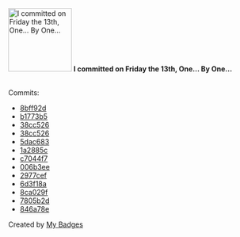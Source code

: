 <img src="https://my-badges.github.io/my-badges/friday-13.png" alt="I committed on Friday the 13th, One… By One…" title="I committed on Friday the 13th, One… By One…" width="128">
<strong>I committed on Friday the 13th, One… By One…</strong>
<br><br>

Commits:

- <a href="https://github.com/Automattic/wordpress-activitypub/commit/8bff92d26020c575782f50740dece4f6c6ed7247">8bff92d</a>
- <a href="https://github.com/Automattic/wordpress-activitypub/commit/b1773b5a0c723fe71b9eada80d59a09d768e41e7">b1773b5</a>
- <a href="https://github.com/pfefferle/wcde2023-praesentation/commit/38cc5267e6265521fbbdd3493454ae7c5be92fe6">38cc526</a>
- <a href="https://github.com/akirk/wcde-2023-presentation/commit/38cc5267e6265521fbbdd3493454ae7c5be92fe6">38cc526</a>
- <a href="https://github.com/Automattic/wordpress-activitypub/commit/5dac683c4868cbc91510dc08076aabeec4c31409">5dac683</a>
- <a href="https://github.com/Automattic/wordpress-activitypub/commit/1a2885c17a137386629b5dfdf99171f70f1e2910">1a2885c</a>
- <a href="https://github.com/Automattic/wordpress-activitypub/commit/c7044f7ede98bccf73fb7d3b6b7fbc33b2cc79bf">c7044f7</a>
- <a href="https://github.com/Automattic/wordpress-activitypub/commit/006b3eef3eae5c0de479617d0890da39741e9e31">006b3ee</a>
- <a href="https://github.com/Automattic/wordpress-activitypub/commit/2977cef1edbffa27207878ba0cc7e1bc3156d17c">2977cef</a>
- <a href="https://github.com/pfefferle/wordpress-hum/commit/6d3f18a65facfc4cbc09cf9aedd5e10553aead30">6d3f18a</a>
- <a href="https://github.com/indieweb/wordpress-indieauth/commit/8ca029fe28b8dd9a6099768f56374389bbf9fddd">8ca029f</a>
- <a href="https://github.com/indieweb/wordpress-indieauth/commit/7805b2da8c6ba58bcf1d0aca1225abe769cec7bf">7805b2d</a>
- <a href="https://github.com/indieweb/wordpress-indieauth/commit/846a78ea60edec89b3b14d7dca8f6df36c4b9ee6">846a78e</a>


Created by <a href="https://github.com/my-badges/my-badges">My Badges</a>